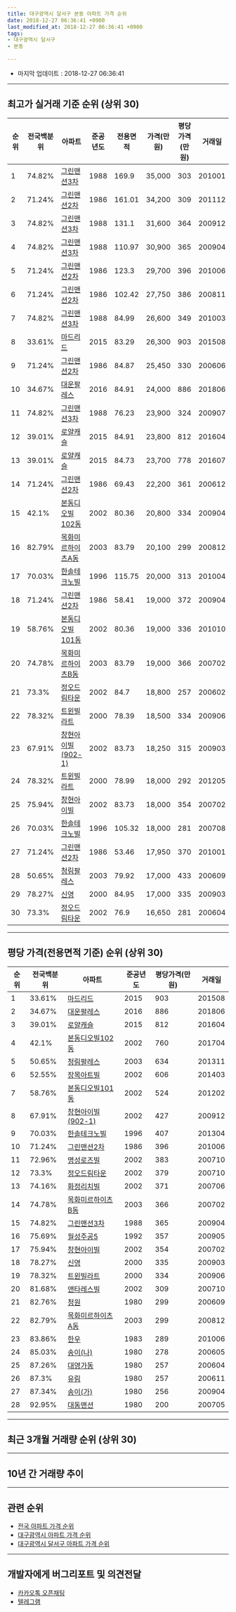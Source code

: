 ```yaml
---
title: 대구광역시 달서구 본동 아파트 가격 순위
date: 2018-12-27 06:36:41 +0900
last_modified_at: 2018-12-27 06:36:41 +0900
tags:
- 대구광역시 달서구
- 본동

---
```


* 마지막 업데이트 : 2018-12-27 06:36:41

---

## 최고가 실거래 기준 순위 (상위 30)


|순위|전국백분위|아파트|준공년도|전용면적|가격(만원)|평당가격(만원)|거래일|
|---|---|---|---|---|---|---|---|
|1|74.82%|[그린맨션3차](https://search.naver.com/search.naver?query=%EB%8C%80%EA%B5%AC%EA%B4%91%EC%97%AD%EC%8B%9C+%EB%8B%AC%EC%84%9C%EA%B5%AC+%EB%B3%B8%EB%8F%99+%EA%B7%B8%EB%A6%B0%EB%A7%A8%EC%85%983%EC%B0%A8)|1988|169.9|35,000|303|201001|
|2|71.24%|[그린맨션2차](https://search.naver.com/search.naver?query=%EB%8C%80%EA%B5%AC%EA%B4%91%EC%97%AD%EC%8B%9C+%EB%8B%AC%EC%84%9C%EA%B5%AC+%EB%B3%B8%EB%8F%99+%EA%B7%B8%EB%A6%B0%EB%A7%A8%EC%85%982%EC%B0%A8)|1986|161.01|34,200|309|201112|
|3|74.82%|[그린맨션3차](https://search.naver.com/search.naver?query=%EB%8C%80%EA%B5%AC%EA%B4%91%EC%97%AD%EC%8B%9C+%EB%8B%AC%EC%84%9C%EA%B5%AC+%EB%B3%B8%EB%8F%99+%EA%B7%B8%EB%A6%B0%EB%A7%A8%EC%85%983%EC%B0%A8)|1988|131.1|31,600|364|200912|
|4|74.82%|[그린맨션3차](https://search.naver.com/search.naver?query=%EB%8C%80%EA%B5%AC%EA%B4%91%EC%97%AD%EC%8B%9C+%EB%8B%AC%EC%84%9C%EA%B5%AC+%EB%B3%B8%EB%8F%99+%EA%B7%B8%EB%A6%B0%EB%A7%A8%EC%85%983%EC%B0%A8)|1988|110.97|30,900|365|200904|
|5|71.24%|[그린맨션2차](https://search.naver.com/search.naver?query=%EB%8C%80%EA%B5%AC%EA%B4%91%EC%97%AD%EC%8B%9C+%EB%8B%AC%EC%84%9C%EA%B5%AC+%EB%B3%B8%EB%8F%99+%EA%B7%B8%EB%A6%B0%EB%A7%A8%EC%85%982%EC%B0%A8)|1986|123.3|29,700|396|201006|
|6|71.24%|[그린맨션2차](https://search.naver.com/search.naver?query=%EB%8C%80%EA%B5%AC%EA%B4%91%EC%97%AD%EC%8B%9C+%EB%8B%AC%EC%84%9C%EA%B5%AC+%EB%B3%B8%EB%8F%99+%EA%B7%B8%EB%A6%B0%EB%A7%A8%EC%85%982%EC%B0%A8)|1986|102.42|27,750|386|200811|
|7|74.82%|[그린맨션3차](https://search.naver.com/search.naver?query=%EB%8C%80%EA%B5%AC%EA%B4%91%EC%97%AD%EC%8B%9C+%EB%8B%AC%EC%84%9C%EA%B5%AC+%EB%B3%B8%EB%8F%99+%EA%B7%B8%EB%A6%B0%EB%A7%A8%EC%85%983%EC%B0%A8)|1988|84.99|26,600|349|201003|
|8|33.61%|[마드리드](https://search.naver.com/search.naver?query=%EB%8C%80%EA%B5%AC%EA%B4%91%EC%97%AD%EC%8B%9C+%EB%8B%AC%EC%84%9C%EA%B5%AC+%EB%B3%B8%EB%8F%99+%EB%A7%88%EB%93%9C%EB%A6%AC%EB%93%9C)|2015|83.29|26,300|903|201508|
|9|71.24%|[그린맨션2차](https://search.naver.com/search.naver?query=%EB%8C%80%EA%B5%AC%EA%B4%91%EC%97%AD%EC%8B%9C+%EB%8B%AC%EC%84%9C%EA%B5%AC+%EB%B3%B8%EB%8F%99+%EA%B7%B8%EB%A6%B0%EB%A7%A8%EC%85%982%EC%B0%A8)|1986|84.87|25,450|330|200606|
|10|34.67%|[대운팔레스](https://search.naver.com/search.naver?query=%EB%8C%80%EA%B5%AC%EA%B4%91%EC%97%AD%EC%8B%9C+%EB%8B%AC%EC%84%9C%EA%B5%AC+%EB%B3%B8%EB%8F%99+%EB%8C%80%EC%9A%B4%ED%8C%94%EB%A0%88%EC%8A%A4)|2016|84.91|24,000|886|201806|
|11|74.82%|[그린맨션3차](https://search.naver.com/search.naver?query=%EB%8C%80%EA%B5%AC%EA%B4%91%EC%97%AD%EC%8B%9C+%EB%8B%AC%EC%84%9C%EA%B5%AC+%EB%B3%B8%EB%8F%99+%EA%B7%B8%EB%A6%B0%EB%A7%A8%EC%85%983%EC%B0%A8)|1988|76.23|23,900|324|200907|
|12|39.01%|[로얄캐슬](https://search.naver.com/search.naver?query=%EB%8C%80%EA%B5%AC%EA%B4%91%EC%97%AD%EC%8B%9C+%EB%8B%AC%EC%84%9C%EA%B5%AC+%EB%B3%B8%EB%8F%99+%EB%A1%9C%EC%96%84%EC%BA%90%EC%8A%AC)|2015|84.91|23,800|812|201604|
|13|39.01%|[로얄캐슬](https://search.naver.com/search.naver?query=%EB%8C%80%EA%B5%AC%EA%B4%91%EC%97%AD%EC%8B%9C+%EB%8B%AC%EC%84%9C%EA%B5%AC+%EB%B3%B8%EB%8F%99+%EB%A1%9C%EC%96%84%EC%BA%90%EC%8A%AC)|2015|84.73|23,700|778|201607|
|14|71.24%|[그린맨션2차](https://search.naver.com/search.naver?query=%EB%8C%80%EA%B5%AC%EA%B4%91%EC%97%AD%EC%8B%9C+%EB%8B%AC%EC%84%9C%EA%B5%AC+%EB%B3%B8%EB%8F%99+%EA%B7%B8%EB%A6%B0%EB%A7%A8%EC%85%982%EC%B0%A8)|1986|69.43|22,200|361|200612|
|15|42.1%|[본동디오빌102동](https://search.naver.com/search.naver?query=%EB%8C%80%EA%B5%AC%EA%B4%91%EC%97%AD%EC%8B%9C+%EB%8B%AC%EC%84%9C%EA%B5%AC+%EB%B3%B8%EB%8F%99+%EB%B3%B8%EB%8F%99%EB%94%94%EC%98%A4%EB%B9%8C102%EB%8F%99)|2002|80.36|20,800|334|200904|
|16|82.79%|[목화미르하이츠A동](https://search.naver.com/search.naver?query=%EB%8C%80%EA%B5%AC%EA%B4%91%EC%97%AD%EC%8B%9C+%EB%8B%AC%EC%84%9C%EA%B5%AC+%EB%B3%B8%EB%8F%99+%EB%AA%A9%ED%99%94%EB%AF%B8%EB%A5%B4%ED%95%98%EC%9D%B4%EC%B8%A0A%EB%8F%99)|2003|83.79|20,100|299|200812|
|17|70.03%|[한솔테크노빌](https://search.naver.com/search.naver?query=%EB%8C%80%EA%B5%AC%EA%B4%91%EC%97%AD%EC%8B%9C+%EB%8B%AC%EC%84%9C%EA%B5%AC+%EB%B3%B8%EB%8F%99+%ED%95%9C%EC%86%94%ED%85%8C%ED%81%AC%EB%85%B8%EB%B9%8C)|1996|115.75|20,000|313|201004|
|18|71.24%|[그린맨션2차](https://search.naver.com/search.naver?query=%EB%8C%80%EA%B5%AC%EA%B4%91%EC%97%AD%EC%8B%9C+%EB%8B%AC%EC%84%9C%EA%B5%AC+%EB%B3%B8%EB%8F%99+%EA%B7%B8%EB%A6%B0%EB%A7%A8%EC%85%982%EC%B0%A8)|1986|58.41|19,000|372|200904|
|19|58.76%|[본동디오빌101동](https://search.naver.com/search.naver?query=%EB%8C%80%EA%B5%AC%EA%B4%91%EC%97%AD%EC%8B%9C+%EB%8B%AC%EC%84%9C%EA%B5%AC+%EB%B3%B8%EB%8F%99+%EB%B3%B8%EB%8F%99%EB%94%94%EC%98%A4%EB%B9%8C101%EB%8F%99)|2002|80.36|19,000|336|201010|
|20|74.78%|[목화미르하이츠B동](https://search.naver.com/search.naver?query=%EB%8C%80%EA%B5%AC%EA%B4%91%EC%97%AD%EC%8B%9C+%EB%8B%AC%EC%84%9C%EA%B5%AC+%EB%B3%B8%EB%8F%99+%EB%AA%A9%ED%99%94%EB%AF%B8%EB%A5%B4%ED%95%98%EC%9D%B4%EC%B8%A0B%EB%8F%99)|2003|83.79|19,000|366|200702|
|21|73.3%|[정오드림타운](https://search.naver.com/search.naver?query=%EB%8C%80%EA%B5%AC%EA%B4%91%EC%97%AD%EC%8B%9C+%EB%8B%AC%EC%84%9C%EA%B5%AC+%EB%B3%B8%EB%8F%99+%EC%A0%95%EC%98%A4%EB%93%9C%EB%A6%BC%ED%83%80%EC%9A%B4)|2002|84.7|18,800|257|200602|
|22|78.32%|[트윈빌라트](https://search.naver.com/search.naver?query=%EB%8C%80%EA%B5%AC%EA%B4%91%EC%97%AD%EC%8B%9C+%EB%8B%AC%EC%84%9C%EA%B5%AC+%EB%B3%B8%EB%8F%99+%ED%8A%B8%EC%9C%88%EB%B9%8C%EB%9D%BC%ED%8A%B8)|2000|78.39|18,500|334|200906|
|23|67.91%|[창현아이빌(902-1)](https://search.naver.com/search.naver?query=%EB%8C%80%EA%B5%AC%EA%B4%91%EC%97%AD%EC%8B%9C+%EB%8B%AC%EC%84%9C%EA%B5%AC+%EB%B3%B8%EB%8F%99+%EC%B0%BD%ED%98%84%EC%95%84%EC%9D%B4%EB%B9%8C%28902-1%29)|2002|83.73|18,250|315|200903|
|24|78.32%|[트윈빌라트](https://search.naver.com/search.naver?query=%EB%8C%80%EA%B5%AC%EA%B4%91%EC%97%AD%EC%8B%9C+%EB%8B%AC%EC%84%9C%EA%B5%AC+%EB%B3%B8%EB%8F%99+%ED%8A%B8%EC%9C%88%EB%B9%8C%EB%9D%BC%ED%8A%B8)|2000|78.99|18,000|292|201205|
|25|75.94%|[창현아이빌](https://search.naver.com/search.naver?query=%EB%8C%80%EA%B5%AC%EA%B4%91%EC%97%AD%EC%8B%9C+%EB%8B%AC%EC%84%9C%EA%B5%AC+%EB%B3%B8%EB%8F%99+%EC%B0%BD%ED%98%84%EC%95%84%EC%9D%B4%EB%B9%8C)|2002|83.73|18,000|354|200702|
|26|70.03%|[한솔테크노빌](https://search.naver.com/search.naver?query=%EB%8C%80%EA%B5%AC%EA%B4%91%EC%97%AD%EC%8B%9C+%EB%8B%AC%EC%84%9C%EA%B5%AC+%EB%B3%B8%EB%8F%99+%ED%95%9C%EC%86%94%ED%85%8C%ED%81%AC%EB%85%B8%EB%B9%8C)|1996|105.32|18,000|281|200708|
|27|71.24%|[그린맨션2차](https://search.naver.com/search.naver?query=%EB%8C%80%EA%B5%AC%EA%B4%91%EC%97%AD%EC%8B%9C+%EB%8B%AC%EC%84%9C%EA%B5%AC+%EB%B3%B8%EB%8F%99+%EA%B7%B8%EB%A6%B0%EB%A7%A8%EC%85%982%EC%B0%A8)|1986|53.46|17,950|370|201001|
|28|50.65%|[청림팔레스](https://search.naver.com/search.naver?query=%EB%8C%80%EA%B5%AC%EA%B4%91%EC%97%AD%EC%8B%9C+%EB%8B%AC%EC%84%9C%EA%B5%AC+%EB%B3%B8%EB%8F%99+%EC%B2%AD%EB%A6%BC%ED%8C%94%EB%A0%88%EC%8A%A4)|2003|79.92|17,000|433|200609|
|29|78.27%|[신영](https://search.naver.com/search.naver?query=%EB%8C%80%EA%B5%AC%EA%B4%91%EC%97%AD%EC%8B%9C+%EB%8B%AC%EC%84%9C%EA%B5%AC+%EB%B3%B8%EB%8F%99+%EC%8B%A0%EC%98%81)|2000|84.95|17,000|335|200903|
|30|73.3%|[정오드림타운](https://search.naver.com/search.naver?query=%EB%8C%80%EA%B5%AC%EA%B4%91%EC%97%AD%EC%8B%9C+%EB%8B%AC%EC%84%9C%EA%B5%AC+%EB%B3%B8%EB%8F%99+%EC%A0%95%EC%98%A4%EB%93%9C%EB%A6%BC%ED%83%80%EC%9A%B4)|2002|76.9|16,650|281|200604|


---

## 평당 가격(전용면적 기준) 순위 (상위 30)


|순위|전국백분위|아파트|준공년도|평당가격(만원)|거래일|
|---|---|---|---|---|---|
|1|33.61%|[마드리드](https://search.naver.com/search.naver?query=%EB%8C%80%EA%B5%AC%EA%B4%91%EC%97%AD%EC%8B%9C+%EB%8B%AC%EC%84%9C%EA%B5%AC+%EB%B3%B8%EB%8F%99+%EB%A7%88%EB%93%9C%EB%A6%AC%EB%93%9C)|2015|903|201508|
|2|34.67%|[대운팔레스](https://search.naver.com/search.naver?query=%EB%8C%80%EA%B5%AC%EA%B4%91%EC%97%AD%EC%8B%9C+%EB%8B%AC%EC%84%9C%EA%B5%AC+%EB%B3%B8%EB%8F%99+%EB%8C%80%EC%9A%B4%ED%8C%94%EB%A0%88%EC%8A%A4)|2016|886|201806|
|3|39.01%|[로얄캐슬](https://search.naver.com/search.naver?query=%EB%8C%80%EA%B5%AC%EA%B4%91%EC%97%AD%EC%8B%9C+%EB%8B%AC%EC%84%9C%EA%B5%AC+%EB%B3%B8%EB%8F%99+%EB%A1%9C%EC%96%84%EC%BA%90%EC%8A%AC)|2015|812|201604|
|4|42.1%|[본동디오빌102동](https://search.naver.com/search.naver?query=%EB%8C%80%EA%B5%AC%EA%B4%91%EC%97%AD%EC%8B%9C+%EB%8B%AC%EC%84%9C%EA%B5%AC+%EB%B3%B8%EB%8F%99+%EB%B3%B8%EB%8F%99%EB%94%94%EC%98%A4%EB%B9%8C102%EB%8F%99)|2002|760|201704|
|5|50.65%|[청림팔레스](https://search.naver.com/search.naver?query=%EB%8C%80%EA%B5%AC%EA%B4%91%EC%97%AD%EC%8B%9C+%EB%8B%AC%EC%84%9C%EA%B5%AC+%EB%B3%B8%EB%8F%99+%EC%B2%AD%EB%A6%BC%ED%8C%94%EB%A0%88%EC%8A%A4)|2003|634|201311|
|6|52.55%|[장목아트빌](https://search.naver.com/search.naver?query=%EB%8C%80%EA%B5%AC%EA%B4%91%EC%97%AD%EC%8B%9C+%EB%8B%AC%EC%84%9C%EA%B5%AC+%EB%B3%B8%EB%8F%99+%EC%9E%A5%EB%AA%A9%EC%95%84%ED%8A%B8%EB%B9%8C)|2002|606|201403|
|7|58.76%|[본동디오빌101동](https://search.naver.com/search.naver?query=%EB%8C%80%EA%B5%AC%EA%B4%91%EC%97%AD%EC%8B%9C+%EB%8B%AC%EC%84%9C%EA%B5%AC+%EB%B3%B8%EB%8F%99+%EB%B3%B8%EB%8F%99%EB%94%94%EC%98%A4%EB%B9%8C101%EB%8F%99)|2002|524|201202|
|8|67.91%|[창현아이빌(902-1)](https://search.naver.com/search.naver?query=%EB%8C%80%EA%B5%AC%EA%B4%91%EC%97%AD%EC%8B%9C+%EB%8B%AC%EC%84%9C%EA%B5%AC+%EB%B3%B8%EB%8F%99+%EC%B0%BD%ED%98%84%EC%95%84%EC%9D%B4%EB%B9%8C%28902-1%29)|2002|427|200912|
|9|70.03%|[한솔테크노빌](https://search.naver.com/search.naver?query=%EB%8C%80%EA%B5%AC%EA%B4%91%EC%97%AD%EC%8B%9C+%EB%8B%AC%EC%84%9C%EA%B5%AC+%EB%B3%B8%EB%8F%99+%ED%95%9C%EC%86%94%ED%85%8C%ED%81%AC%EB%85%B8%EB%B9%8C)|1996|407|201304|
|10|71.24%|[그린맨션2차](https://search.naver.com/search.naver?query=%EB%8C%80%EA%B5%AC%EA%B4%91%EC%97%AD%EC%8B%9C+%EB%8B%AC%EC%84%9C%EA%B5%AC+%EB%B3%B8%EB%8F%99+%EA%B7%B8%EB%A6%B0%EB%A7%A8%EC%85%982%EC%B0%A8)|1986|396|201006|
|11|72.96%|[명성로즈빌](https://search.naver.com/search.naver?query=%EB%8C%80%EA%B5%AC%EA%B4%91%EC%97%AD%EC%8B%9C+%EB%8B%AC%EC%84%9C%EA%B5%AC+%EB%B3%B8%EB%8F%99+%EB%AA%85%EC%84%B1%EB%A1%9C%EC%A6%88%EB%B9%8C)|2002|383|200710|
|12|73.3%|[정오드림타운](https://search.naver.com/search.naver?query=%EB%8C%80%EA%B5%AC%EA%B4%91%EC%97%AD%EC%8B%9C+%EB%8B%AC%EC%84%9C%EA%B5%AC+%EB%B3%B8%EB%8F%99+%EC%A0%95%EC%98%A4%EB%93%9C%EB%A6%BC%ED%83%80%EC%9A%B4)|2002|379|200710|
|13|74.16%|[화정리치빌](https://search.naver.com/search.naver?query=%EB%8C%80%EA%B5%AC%EA%B4%91%EC%97%AD%EC%8B%9C+%EB%8B%AC%EC%84%9C%EA%B5%AC+%EB%B3%B8%EB%8F%99+%ED%99%94%EC%A0%95%EB%A6%AC%EC%B9%98%EB%B9%8C)|2002|371|200706|
|14|74.78%|[목화미르하이츠B동](https://search.naver.com/search.naver?query=%EB%8C%80%EA%B5%AC%EA%B4%91%EC%97%AD%EC%8B%9C+%EB%8B%AC%EC%84%9C%EA%B5%AC+%EB%B3%B8%EB%8F%99+%EB%AA%A9%ED%99%94%EB%AF%B8%EB%A5%B4%ED%95%98%EC%9D%B4%EC%B8%A0B%EB%8F%99)|2003|366|200702|
|15|74.82%|[그린맨션3차](https://search.naver.com/search.naver?query=%EB%8C%80%EA%B5%AC%EA%B4%91%EC%97%AD%EC%8B%9C+%EB%8B%AC%EC%84%9C%EA%B5%AC+%EB%B3%B8%EB%8F%99+%EA%B7%B8%EB%A6%B0%EB%A7%A8%EC%85%983%EC%B0%A8)|1988|365|200904|
|16|75.69%|[월성주공5](https://search.naver.com/search.naver?query=%EB%8C%80%EA%B5%AC%EA%B4%91%EC%97%AD%EC%8B%9C+%EB%8B%AC%EC%84%9C%EA%B5%AC+%EB%B3%B8%EB%8F%99+%EC%9B%94%EC%84%B1%EC%A3%BC%EA%B3%B55)|1992|357|200905|
|17|75.94%|[창현아이빌](https://search.naver.com/search.naver?query=%EB%8C%80%EA%B5%AC%EA%B4%91%EC%97%AD%EC%8B%9C+%EB%8B%AC%EC%84%9C%EA%B5%AC+%EB%B3%B8%EB%8F%99+%EC%B0%BD%ED%98%84%EC%95%84%EC%9D%B4%EB%B9%8C)|2002|354|200702|
|18|78.27%|[신영](https://search.naver.com/search.naver?query=%EB%8C%80%EA%B5%AC%EA%B4%91%EC%97%AD%EC%8B%9C+%EB%8B%AC%EC%84%9C%EA%B5%AC+%EB%B3%B8%EB%8F%99+%EC%8B%A0%EC%98%81)|2000|335|200903|
|19|78.32%|[트윈빌라트](https://search.naver.com/search.naver?query=%EB%8C%80%EA%B5%AC%EA%B4%91%EC%97%AD%EC%8B%9C+%EB%8B%AC%EC%84%9C%EA%B5%AC+%EB%B3%B8%EB%8F%99+%ED%8A%B8%EC%9C%88%EB%B9%8C%EB%9D%BC%ED%8A%B8)|2000|334|200906|
|20|81.68%|[앤타레스빌](https://search.naver.com/search.naver?query=%EB%8C%80%EA%B5%AC%EA%B4%91%EC%97%AD%EC%8B%9C+%EB%8B%AC%EC%84%9C%EA%B5%AC+%EB%B3%B8%EB%8F%99+%EC%95%A4%ED%83%80%EB%A0%88%EC%8A%A4%EB%B9%8C)|2002|309|200710|
|21|82.76%|[청원](https://search.naver.com/search.naver?query=%EB%8C%80%EA%B5%AC%EA%B4%91%EC%97%AD%EC%8B%9C+%EB%8B%AC%EC%84%9C%EA%B5%AC+%EB%B3%B8%EB%8F%99+%EC%B2%AD%EC%9B%90)|1980|299|200609|
|22|82.79%|[목화미르하이츠A동](https://search.naver.com/search.naver?query=%EB%8C%80%EA%B5%AC%EA%B4%91%EC%97%AD%EC%8B%9C+%EB%8B%AC%EC%84%9C%EA%B5%AC+%EB%B3%B8%EB%8F%99+%EB%AA%A9%ED%99%94%EB%AF%B8%EB%A5%B4%ED%95%98%EC%9D%B4%EC%B8%A0A%EB%8F%99)|2003|299|200812|
|23|83.86%|[한우](https://search.naver.com/search.naver?query=%EB%8C%80%EA%B5%AC%EA%B4%91%EC%97%AD%EC%8B%9C+%EB%8B%AC%EC%84%9C%EA%B5%AC+%EB%B3%B8%EB%8F%99+%ED%95%9C%EC%9A%B0)|1983|289|201006|
|24|85.03%|[송이(나)](https://search.naver.com/search.naver?query=%EB%8C%80%EA%B5%AC%EA%B4%91%EC%97%AD%EC%8B%9C+%EB%8B%AC%EC%84%9C%EA%B5%AC+%EB%B3%B8%EB%8F%99+%EC%86%A1%EC%9D%B4%28%EB%82%98%29)|1980|278|200605|
|25|87.26%|[대영가동](https://search.naver.com/search.naver?query=%EB%8C%80%EA%B5%AC%EA%B4%91%EC%97%AD%EC%8B%9C+%EB%8B%AC%EC%84%9C%EA%B5%AC+%EB%B3%B8%EB%8F%99+%EB%8C%80%EC%98%81%EA%B0%80%EB%8F%99)|1980|257|200604|
|26|87.3%|[유림](https://search.naver.com/search.naver?query=%EB%8C%80%EA%B5%AC%EA%B4%91%EC%97%AD%EC%8B%9C+%EB%8B%AC%EC%84%9C%EA%B5%AC+%EB%B3%B8%EB%8F%99+%EC%9C%A0%EB%A6%BC)|1980|257|200611|
|27|87.34%|[송이(가)](https://search.naver.com/search.naver?query=%EB%8C%80%EA%B5%AC%EA%B4%91%EC%97%AD%EC%8B%9C+%EB%8B%AC%EC%84%9C%EA%B5%AC+%EB%B3%B8%EB%8F%99+%EC%86%A1%EC%9D%B4%28%EA%B0%80%29)|1980|256|200904|
|28|92.95%|[대동맨션](https://search.naver.com/search.naver?query=%EB%8C%80%EA%B5%AC%EA%B4%91%EC%97%AD%EC%8B%9C+%EB%8B%AC%EC%84%9C%EA%B5%AC+%EB%B3%B8%EB%8F%99+%EB%8C%80%EB%8F%99%EB%A7%A8%EC%85%98)|1980|200|200705|


---

## 최근 3개월 거래량 순위 (상위 30)


<div style="width:100%;">
    <canvas id="deal_count_ranking" height="250"></canvas>
</div>


<script>
new Chart(document.getElementById("deal_count_ranking"), {
    type: 'horizontalBar',
    data: {
        labels: ['월성주공5', '그린맨션2차', '그린맨션3차', '대영가동', '화정리치빌', '한우', '송이(나)', '청원', '앤타레스빌', '한솔테크노빌'],
        datasets: [{
            label: '실거래 수',
            data: [25, 14, 14, 2, 1, 1, 1, 1, 1, 1],
            borderColor: "rgba(255, 0, 128, 1)",
            backgroundColor: "rgba(255, 0, 128, 0.5)",
            fill: false,
        }]
    },
    options: {
        responsive: true,
        title: {
            display: true,
            text: '최근 3개월 거래량 순위'
        },
        tooltips: {
            mode: 'index',
            intersect: false,
            callbacks: {
                title: function(tooltipItems, data) {
                    return "실거래 수:";
                },
                label: function(tooltipItem, data) {
                    return data.labels[tooltipItem.index] + ": " + tooltipItem.xLabel;
                }
            }
        },
        hover: {
            mode: 'nearest',
            intersect: true
        },
        scales: {
            xAxes: [{
                display: true,
                scaleLabel: {
                    display: true,
                    labelString: '실거래 수'
                },
                ticks: {
                    suggestedMin: 0,
                }
            }],
            yAxes: [{
                display: true,
                ticks: {
                    autoSkip: false,
                    callback: function(value, index, values) {
                        if (value.length > 15)
                            return value.substr(0, 13) + "...";
                        else
                            return value;
                    }
                },
                scaleLabel: {
                    display: false,
                }
            }]
        }
    }
});

</script>


---

## 10년 간 거래량 추이


<div style="width:100%;">
    <canvas id="deal_progress" height="250"></canvas>
</div>

<script>
new Chart(document.getElementById("deal_progress"), {
    type: 'line',
    data: {
        labels: ['200812','200901','200902','200903','200904','200905','200906','200907','200908','200909','200910','200911','200912','201001','201002','201003','201004','201005','201006','201007','201008','201009','201010','201011','201012','201101','201102','201103','201104','201105','201106','201107','201108','201109','201110','201111','201112','201201','201202','201203','201204','201205','201206','201207','201208','201209','201210','201211','201212','201301','201302','201303','201304','201305','201306','201307','201308','201309','201310','201311','201312','201401','201402','201403','201404','201405','201406','201407','201408','201409','201410','201411','201412','201501','201502','201503','201504','201505','201506','201507','201508','201509','201510','201511','201512','201601','201602','201603','201604','201605','201606','201607','201608','201609','201610','201611','201612','201701','201702','201703','201704','201705','201706','201707','201708','201709','201710','201711','201712','201801','201802','201803','201804','201805','201806','201807','201808','201809','201810','201811','201812'],
        datasets: [{
            label: '실거래 수',
            pointRadius: 1,
            data: [9, 18, 24, 27, 20, 18, 19, 17, 22, 20, 19, 20, 23, 26, 24, 18, 19, 19, 17, 13, 31, 28, 32, 26, 25, 23, 33, 36, 35, 35, 22, 20, 39, 28, 25, 27, 23, 17, 40, 25, 27, 26, 19, 38, 19, 26, 31, 30, 18, 31, 25, 34, 50, 29, 23, 14, 18, 20, 34, 23, 22, 22, 26, 23, 31, 21, 23, 19, 19, 28, 29, 20, 27, 31, 24, 36, 25, 38, 29, 31, 24, 30, 30, 18, 11, 14, 14, 17, 14, 15, 11, 11, 20, 12, 27, 16, 12, 12, 20, 28, 12, 16, 16, 29, 22, 17, 21, 11, 18, 14, 17, 24, 25, 22, 26, 21, 24, 28, 39, 19, 3],
            borderColor: "rgba(255, 201, 14, 1)",
            backgroundColor: "rgba(255, 201, 14, 0.5)",
            fill: true,
        }]
    },
    options: {
        responsive: true,
        title: {
            display: true,
            text: '10년간 거래량 추이'
        },
        tooltips: {
            mode: 'index',
            intersect: false,
        },
        hover: {
            mode: 'nearest',
            intersect: true
        },
        scales: {
            xAxes: [{
                display: true,
                scaleLabel: {
                    display: true,
                    labelString: '년/월'
                }
            }],
            yAxes: [{
                display: true,
                ticks: {
                    suggestedMin: 0,
                },
                scaleLabel: {
                    display: true,
                    labelString: '실거래 수'
                }
            }]
        }
    }
});

</script>


---

## 관련 순위

- [전국 아파트 가격 순위](https://inasie.github.io/apt-ranking/전국)
- [대구광역시 아파트 가격 순위](https://inasie.github.io/apt-ranking/대구광역시)
- [대구광역시 달서구 아파트 가격 순위](https://inasie.github.io/apt-ranking/대구광역시-달서구)


---

## 개발자에게 버그리포트 및 의견전달

- [카카오톡 오픈채팅](https://open.kakao.com/o/gLJUAP4)
- [텔레그램](https://t.me/inasie)

